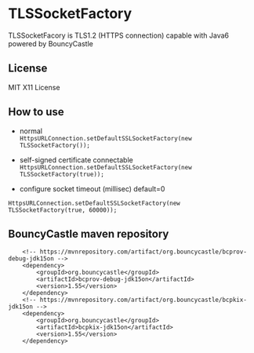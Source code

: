# TLSSocketFactory
TLSSocketFacory is TLS1.2 (HTTPS connection) capable with Java6 powered by BouncyCastle

## License
MIT X11 License

## How to use

* normal  
`HttpsURLConnection.setDefaultSSLSocketFactory(new TLSSocketFactory());`

* self-signed certificate connectable  
`HttpsURLConnection.setDefaultSSLSocketFactory(new TLSSocketFactory(true));`

* configure socket timeout (millisec)  default=0

`HttpsURLConnection.setDefaultSSLSocketFactory(new TLSSocketFactory(true, 60000));`

## BouncyCastle maven repository
		<!-- https://mvnrepository.com/artifact/org.bouncycastle/bcprov-debug-jdk15on -->
		<dependency>
			<groupId>org.bouncycastle</groupId>
			<artifactId>bcprov-debug-jdk15on</artifactId>
			<version>1.55</version>
		</dependency>
		<!-- https://mvnrepository.com/artifact/org.bouncycastle/bcpkix-jdk15on -->
		<dependency>
			<groupId>org.bouncycastle</groupId>
			<artifactId>bcpkix-jdk15on</artifactId>
			<version>1.55</version>
		</dependency>

